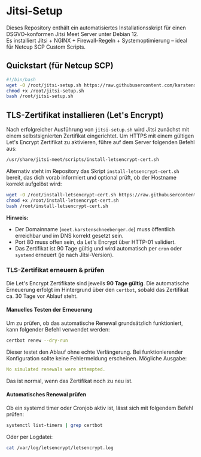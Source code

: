 # Jitsi-Setup

Dieses Repository enthält ein automatisiertes Installationsskript für einen DSGVO-konformen Jitsi Meet Server unter Debian 12.  
Es installiert Jitsi + NGINX + Firewall-Regeln + Systemoptimierung – ideal für Netcup SCP Custom Scripts.

## Quickstart (für Netcup SCP)

```bash
#!/bin/bash
wget -O /root/jitsi-setup.sh https://raw.githubusercontent.com/karstenschneeberger/jitsi-setup/master/jitsi-setup.sh
chmod +x /root/jitsi-setup.sh
bash /root/jitsi-setup.sh

```



## TLS-Zertifikat installieren (Let's Encrypt)

Nach erfolgreicher Ausführung von `jitsi-setup.sh` wird Jitsi zunächst mit einem selbstsignierten Zertifikat eingerichtet. Um HTTPS mit einem gültigen Let's Encrypt Zertifikat zu aktivieren, führe auf dem Server folgenden Befehl aus:

```bash
/usr/share/jitsi-meet/scripts/install-letsencrypt-cert.sh
```

Alternativ steht im Repository das Skript `install-letsencrypt-cert.sh` bereit, das dich vorab informiert und optional prüft, ob der Hostname korrekt aufgelöst wird:

```bash
wget -O /root/install-letsencrypt-cert.sh https://raw.githubusercontent.com/karstenschneeberger/jitsi-setup/master/install-letsencrypt-cert.sh
chmod +x /root/install-letsencrypt-cert.sh
bash /root/install-letsencrypt-cert.sh
```

**Hinweis:**

- Der Domainname (`meet.karstenschneeberger.de`) muss öffentlich erreichbar und im DNS korrekt gesetzt sein.
- Port 80 muss offen sein, da Let's Encrypt über HTTP-01 validiert.
- Das Zertifikat ist 90 Tage gültig und wird automatisch per `cron` oder `systemd` erneuert (je nach Jitsi-Version).

### TLS-Zertifikat erneuern & prüfen

Die Let's Encrypt Zertifikate sind jeweils **90 Tage gültig**. Die automatische Erneuerung erfolgt im Hintergrund über den `certbot`, sobald das Zertifikat ca. 30 Tage vor Ablauf steht.

#### Manuelles Testen der Erneuerung

Um zu prüfen, ob das automatische Renewal grundsätzlich funktioniert, kann folgender Befehl verwendet werden:

```bash
certbot renew --dry-run
```
Dieser testet den Ablauf ohne echte Verlängerung. Bei funktionierender Konfiguration sollte keine Fehlermeldung erscheinen. Mögliche Ausgabe:

```yaml
No simulated renewals were attempted.
```

Das ist normal, wenn das Zertifikat noch zu neu ist.

#### Automatisches Renewal prüfen

Ob ein systemd timer oder Cronjob aktiv ist, lässt sich mit folgendem Befehl prüfen:

```bash
systemctl list-timers | grep certbot
```

Oder per Logdatei:

```bash
cat /var/log/letsencrypt/letsencrypt.log
```
